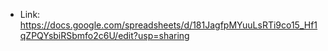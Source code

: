 - Link: https://docs.google.com/spreadsheets/d/181JagfpMYuuLsRTi9co15_Hf1qZPQYsbiRSbmfo2c6U/edit?usp=sharing
